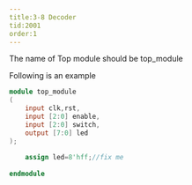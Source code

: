 ```yaml
---
title:3-8 Decoder
tid:2001
order:1
---
```


The name of Top module should be top_module

Following is an example

```verilog
module top_module
(
    input clk,rst,
    input [2:0] enable,
    input [2:0] switch,
    output [7:0] led 
);
    
    assign led=8'hff;//fix me
    
endmodule
```
